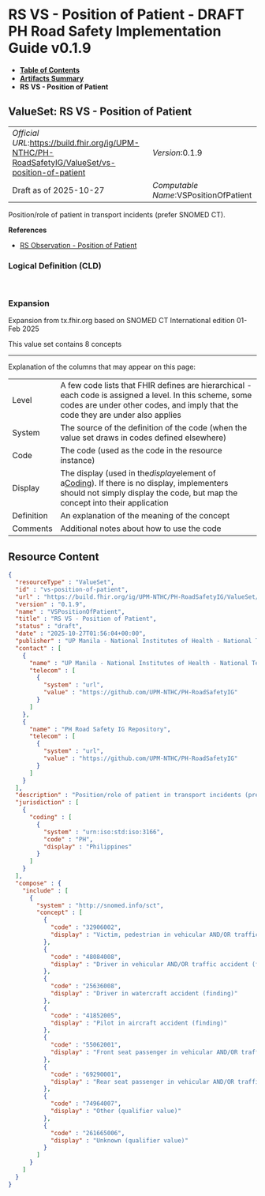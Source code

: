 # RS VS - Position of Patient - DRAFT PH Road Safety Implementation Guide v0.1.9

* [**Table of Contents**](toc.md)
* [**Artifacts Summary**](artifacts.md)
* **RS VS - Position of Patient**

## ValueSet: RS VS - Position of Patient 

| | |
| :--- | :--- |
| *Official URL*:https://build.fhir.org/ig/UPM-NTHC/PH-RoadSafetyIG/ValueSet/vs-position-of-patient | *Version*:0.1.9 |
| Draft as of 2025-10-27 | *Computable Name*:VSPositionOfPatient |

 
Position/role of patient in transport incidents (prefer SNOMED CT). 

 **References** 

* [RS Observation - Position of Patient](StructureDefinition-rs-observation-position-of-patient.md)

### Logical Definition (CLD)

 

### Expansion

Expansion from tx.fhir.org based on SNOMED CT International edition 01-Feb 2025

This value set contains 8 concepts

-------

 Explanation of the columns that may appear on this page: 

| | |
| :--- | :--- |
| Level | A few code lists that FHIR defines are hierarchical - each code is assigned a level. In this scheme, some codes are under other codes, and imply that the code they are under also applies |
| System | The source of the definition of the code (when the value set draws in codes defined elsewhere) |
| Code | The code (used as the code in the resource instance) |
| Display | The display (used in the*display*element of a[Coding](http://hl7.org/fhir/R4/datatypes.html#Coding)). If there is no display, implementers should not simply display the code, but map the concept into their application |
| Definition | An explanation of the meaning of the concept |
| Comments | Additional notes about how to use the code |



## Resource Content

```json
{
  "resourceType" : "ValueSet",
  "id" : "vs-position-of-patient",
  "url" : "https://build.fhir.org/ig/UPM-NTHC/PH-RoadSafetyIG/ValueSet/vs-position-of-patient",
  "version" : "0.1.9",
  "name" : "VSPositionOfPatient",
  "title" : "RS VS - Position of Patient",
  "status" : "draft",
  "date" : "2025-10-27T01:56:04+00:00",
  "publisher" : "UP Manila - National Institutes of Health - National Telehealth Center",
  "contact" : [
    {
      "name" : "UP Manila - National Institutes of Health - National Telehealth Center",
      "telecom" : [
        {
          "system" : "url",
          "value" : "https://github.com/UPM-NTHC/PH-RoadSafetyIG"
        }
      ]
    },
    {
      "name" : "PH Road Safety IG Repository",
      "telecom" : [
        {
          "system" : "url",
          "value" : "https://github.com/UPM-NTHC/PH-RoadSafetyIG"
        }
      ]
    }
  ],
  "description" : "Position/role of patient in transport incidents (prefer SNOMED CT).",
  "jurisdiction" : [
    {
      "coding" : [
        {
          "system" : "urn:iso:std:iso:3166",
          "code" : "PH",
          "display" : "Philippines"
        }
      ]
    }
  ],
  "compose" : {
    "include" : [
      {
        "system" : "http://snomed.info/sct",
        "concept" : [
          {
            "code" : "32906002",
            "display" : "Victim, pedestrian in vehicular AND/OR traffic accident (finding)"
          },
          {
            "code" : "48084008",
            "display" : "Driver in vehicular AND/OR traffic accident (finding)"
          },
          {
            "code" : "25636008",
            "display" : "Driver in watercraft accident (finding)"
          },
          {
            "code" : "41852005",
            "display" : "Pilot in aircraft accident (finding)"
          },
          {
            "code" : "55062001",
            "display" : "Front seat passenger in vehicular AND/OR traffic accident (finding)"
          },
          {
            "code" : "69290001",
            "display" : "Rear seat passenger in vehicular AND/OR traffic accident (finding)"
          },
          {
            "code" : "74964007",
            "display" : "Other (qualifier value)"
          },
          {
            "code" : "261665006",
            "display" : "Unknown (qualifier value)"
          }
        ]
      }
    ]
  }
}

```
